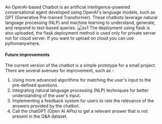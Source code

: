 An OpenAI-based Chatbot is an artificial intelligence-powered conversational agent developed using OpenAI's language models, such as GPT (Generative Pre-trained Transformer). 
These chatbots leverage natural language processing (NLP) and machine learning to understand, generate, and respond to text-based queries.
![ss1](https://github.com/Aquib8171/Open-AI-Based-Chatbot/assets/100152037/a5c04e46-2979-4b32-98a0-fa1e26836f23)
The deployment using flask is also uploaded, the flask deployment method is used only for private server not for cloud server. 
If you want to upload on cloud you can use pythonanywhere.
#### Future improvements

The current version of the chatbot is a simple prototype for a small project. There are several avenues for improvement, such as - 

1. Using more advanced algorithms for matching the user's input to the pre-defined questions.
2. Integrating natural language processing (NLP) techniques for better understanding of the user's input.
3. Implementing a feedback system for users to rate the relevance of the answers provided by the chatbot.
4. Call the chatGPT (Open AI APIs) to get a relevant answer that is not present in the Q&A dataset.

